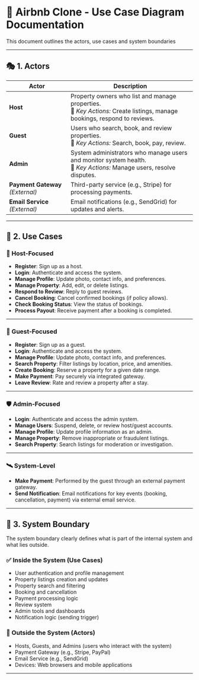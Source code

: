 # 📘 Airbnb Clone - Use Case Diagram Documentation

This document outlines the actors, use cases and system boundaries

---

## 🎭 1. Actors

| Actor                            | Description                                                                                                                |
| -------------------------------- | -------------------------------------------------------------------------------------------------------------------------- |
| **Host**                         | Property owners who list and manage properties.<br>🔹 _Key Actions:_ Create listings, manage bookings, respond to reviews. |
| **Guest**                        | Users who search, book, and review properties.<br>🔹 _Key Actions:_ Search, book, pay, review.                             |
| **Admin**                        | System administrators who manage users and monitor system health.<br>🔹 _Key Actions:_ Manage users, resolve disputes.     |
| **Payment Gateway** _(External)_ | Third-party service (e.g., Stripe) for processing payments.                                                                |
| **Email Service** _(External)_   | Email notifications (e.g., SendGrid) for updates and alerts.                                                               |

---

## 🧩 2. Use Cases

### 👤 Host-Focused

- **Register**: Sign up as a host.
- **Login**: Authenticate and access the system.
- **Manage Profile**: Update photo, contact info, and preferences.
- **Manage Property**: Add, edit, or delete listings.
- **Respond to Review**: Reply to guest reviews.
- **Cancel Booking**: Cancel confirmed bookings (if policy allows).
- **Check Booking Status**: View the status of bookings.
- **Process Payout**: Receive payment after a booking is completed.

---

### 🧍 Guest-Focused

- **Register**: Sign up as a guest.
- **Login**: Authenticate and access the system.
- **Manage Profile**: Update photo, contact info, and preferences.
- **Search Property**: Filter listings by location, price, and amenities.
- **Create Booking**: Reserve a property for a given date range.
- **Make Payment**: Pay securely via integrated gateway.
- **Leave Review**: Rate and review a property after a stay.

---

### 🛡️ Admin-Focused

- **Login**: Authenticate and access the admin system.
- **Manage Users**: Suspend, delete, or review host/guest accounts.
- **Manage Profile**: Update profile information as an admin.
- **Manage Property**: Remove inappropriate or fraudulent listings.
- **Search Property**: Search listings for moderation or investigation.

---

### 🛰️ System-Level

- **Make Payment**: Performed by the guest through an external payment gateway.
- **Send Notification**: Email notifications for key events (booking, cancellation, payment) via external email service.

---

## 🚧 3. System Boundary

The system boundary clearly defines what is part of the internal system and what lies outside.

### ✅ Inside the System (Use Cases)

- User authentication and profile management
- Property listings creation and updates
- Property search and filtering
- Booking and cancellation
- Payment processing logic
- Review system
- Admin tools and dashboards
- Notification logic (sending trigger)

### 🚫 Outside the System (Actors)

- Hosts, Guests, and Admins (users who interact with the system)
- Payment Gateway (e.g., Stripe, PayPal)
- Email Service (e.g., SendGrid)
- Devices: Web browsers and mobile applications

---
